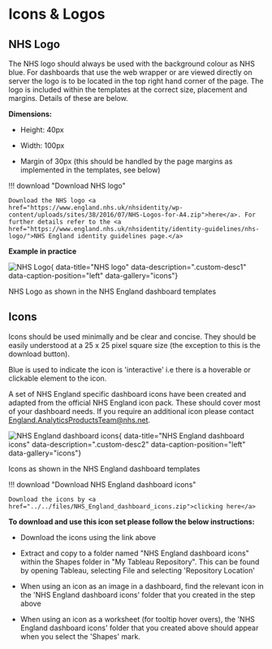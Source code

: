# Icons & Logos

## NHS Logo

The NHS logo should always be used with the background colour as NHS blue. For dashboards that use the web wrapper or are viewed directly on server the logo is to be located in the top right hand corner of the page. The logo is included within the templates at the correct size, placement and margins. Details of these are below.

**Dimensions:**

- Height: 40px

- Width: 100px

- Margin of 30px (this should be handled by the page margins as implemented in the templates, see below)
 



!!! download "Download NHS logo"

    Download the NHS logo <a href="https://www.england.nhs.uk/nhsidentity/wp-content/uploads/sites/38/2016/07/NHS-Logos-for-A4.zip">here</a>. For further details refer to the <a href="https://www.england.nhs.uk/nhsidentity/identity-guidelines/nhs-logo/">NHS England identity guidelines page.</a>

**Example in practice**

![NHS Logo](../../images/NHS_logo.png){ data-title="NHS logo" data-description=".custom-desc1" data-caption-position="left" data-gallery="icons"}
<div class="glightbox-desc custom-desc1">
NHS Logo as shown in the NHS England dashboard templates
</div>


## Icons

Icons should be used minimally and be clear and concise. They should be easily understood at a 25 x 25 pixel square size (the exception to this is the download button). 

Blue is used to indicate the icon is 'interactive' i.e there is a hoverable or clickable element to the icon.

A set of NHS England specific dashboard icons have been created and adapted from the official NHS England icon pack. These should cover most of your dashboard needs. If you require an additional icon please contact [England.AnalyticsProductsTeam@nhs.net](mailto:england.analyticsproductsteam@nhs.net). 

![NHS England dashboard icons](../../images/Icons.png){ data-title="NHS England dashboard icons" data-description=".custom-desc2" data-caption-position="left" data-gallery="icons"}
<div class="glightbox-desc custom-desc2">
Icons as shown in the NHS England dashboard templates
</div>

!!! download "Download NHS England dashboard icons"

    Download the icons by <a href="../../files/NHS_England_dashboard_icons.zip">clicking here</a>

**To download and use this icon set please follow the below instructions:**

- Download the icons using the link above

- Extract and copy to a folder named "NHS England dashboard icons" within the Shapes folder in "My Tableau Repository". This can be found by opening Tableau, selecting File and selecting 'Repository Location'

- When using an icon as an image in a dashboard, find the relevant icon in the 'NHS England dashboard icons' folder that you created in the step above

- When using an icon as a worksheet (for tooltip hover overs), the 'NHS England dashboard icons' folder that you created above should appear when you select the 'Shapes' mark.

